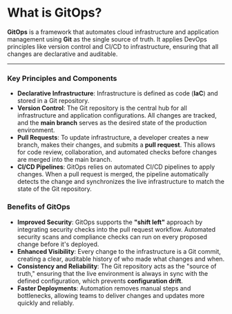 # What is GitOps?
**GitOps** is a framework that automates cloud infrastructure and application management using **Git** as the single source of truth. It applies DevOps principles like version control and CI/CD to infrastructure, ensuring that all changes are declarative and auditable.

***

### Key Principles and Components
* **Declarative Infrastructure**: Infrastructure is defined as code (**IaC**) and stored in a Git repository.
* **Version Control**: The Git repository is the central hub for all infrastructure and application configurations. All changes are tracked, and the **main branch** serves as the desired state of the production environment.
* **Pull Requests**: To update infrastructure, a developer creates a new branch, makes their changes, and submits a **pull request**. This allows for code review, collaboration, and automated checks before changes are merged into the main branch.
* **CI/CD Pipelines**: GitOps relies on automated CI/CD pipelines to apply changes. When a pull request is merged, the pipeline automatically detects the change and synchronizes the live infrastructure to match the state of the Git repository.

### Benefits of GitOps
* **Improved Security**: GitOps supports the **"shift left"** approach by integrating security checks into the pull request workflow. Automated security scans and compliance checks can run on every proposed change before it's deployed.
* **Enhanced Visibility**: Every change to the infrastructure is a Git commit, creating a clear, auditable history of who made what changes and when.
* **Consistency and Reliability**: The Git repository acts as the "source of truth," ensuring that the live environment is always in sync with the defined configuration, which prevents **configuration drift**.
* **Faster Deployments**: Automation removes manual steps and bottlenecks, allowing teams to deliver changes and updates more quickly and reliably.
